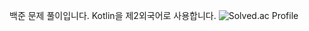 백준 문제 풀이입니다.
Kotlin을 제2외국어로 사용합니다.
![Solved.ac Profile](http://mazassumnida.wtf/api/v2/generate_badge?boj=divnf)
